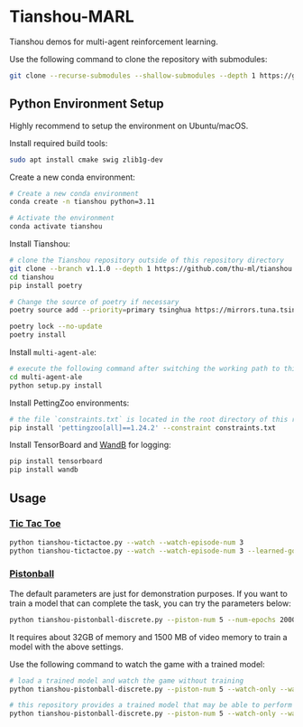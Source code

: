 # Tianshou-MARL

Tianshou demos for multi-agent reinforcement learning.

Use the following command to clone the repository with submodules:

```bash
git clone --recurse-submodules --shallow-submodules --depth 1 https://github.com/liuzhaoze/Tianshou-MARL.git
```

## Python Environment Setup

Highly recommend to setup the environment on Ubuntu/macOS.

Install required build tools:

```bash
sudo apt install cmake swig zlib1g-dev
```

Create a new conda environment:

```bash
# Create a new conda environment
conda create -n tianshou python=3.11

# Activate the environment
conda activate tianshou
```

Install Tianshou:

```bash
# clone the Tianshou repository outside of this repository directory
git clone --branch v1.1.0 --depth 1 https://github.com/thu-ml/tianshou.git
cd tianshou
pip install poetry

# Change the source of poetry if necessary
poetry source add --priority=primary tsinghua https://mirrors.tuna.tsinghua.edu.cn/pypi/web/simple

poetry lock --no-update
poetry install
```

Install `multi-agent-ale`:

```bash
# execute the following command after switching the working path to this repository.
cd multi-agent-ale
python setup.py install
```

Install PettingZoo environments:

```bash
# the file `constraints.txt` is located in the root directory of this repository
pip install 'pettingzoo[all]==1.24.2' --constraint constraints.txt
```

Install TensorBoard and [WandB](https://wandb.ai/home) for logging:

```bash
pip install tensorboard
pip install wandb
```

## Usage

### [Tic Tac Toe](https://pettingzoo.farama.org/environments/classic/tictactoe/)

```bash
python tianshou-tictactoe.py --watch --watch-episode-num 3
python tianshou-tictactoe.py --watch --watch-episode-num 3 --learned-go-first
```

### [Pistonball](https://pettingzoo.farama.org/environments/butterfly/pistonball/)

The default parameters are just for demonstration purposes. If you want to train a model that can complete the task, you can try the parameters below:

```bash
python tianshou-pistonball-discrete.py --piston-num 5 --num-epochs 2000 --buffer-size 100000 --step-per-epoch 1000 --batch-size 128
```

It requires about 32GB of memory and 1500 MB of video memory to train a model with the above settings.

Use the following command to watch the game with a trained model:

```bash
# load a trained model and watch the game without training
python tianshou-pistonball-discrete.py --piston-num 5 --watch-only --watch-episode-num 5 --model-path ./path/to/trained/model.pth

# this repository provides a trained model that may be able to perform the task :)
python tianshou-pistonball-discrete.py --piston-num 5 --watch-only --watch-episode-num 5 --model-path ./models/pistonball-discrete/best.pth --seed 1
```
